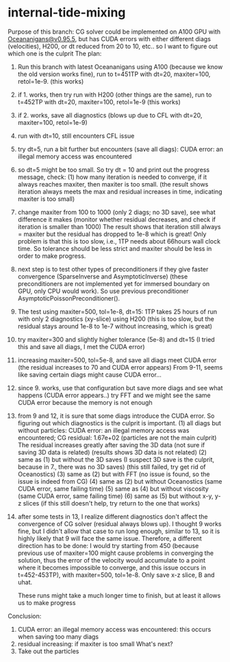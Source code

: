 # internal-tide-mixing

Purpose of this branch:
CG solver could be implemented on A100 GPU with Oceananigans@v0.95.5, but has CUDA errors with either different diags (velocities), H200, or dt reduced from 20 to 10, etc.. so I want to figure out which one is the culprit
The plan: 
1. Run this branch with latest Oceananigans using A100 (because we know the old version works fine), run to t=451TP with dt=20, maxiter=100, retol=1e-9. (this works)
2. if 1. works, then try run with H200 (other things are the same), run to t=452TP with dt=20, maxiter=100, retol=1e-9 (this works)
3. if 2. works, save all diagnostics (blows up due to CFL with dt=20, maxiter=100, retol=1e-9) 
4. run with dt=10, still encounters CFL issue
5. try dt=5, run a bit further but encounters (save all diags): CUDA error: an illegal memory access was encountered
6. so dt=5 might be too small. So try dt = 10 and print out the progress message, check:
   (1) how many iteration is needed to converge, if it always reaches maxiter, then maxiter is too small. (the result shows iteration always meets the max and residual increases in time, indicating maxiter is too small) 
7. change maxiter from 100 to 1000 (only 2 diags; no 3D save), see what difference it makes (monitor whether residual decreases, and check if iteration is smaller than 1000)
    The result shows that iteration still always = maxiter but the residual has dropped to 1e-8 which is great! Only problem is that this is too slow, i.e., 1TP needs about 66hours wall clock time. So tolerance should be less strict and maxiter should be less in order to make progress.
8. next step is to test other types of preconditioners if they give faster convergence (SparseInverse and AsymptoticInverse) (these preconditioners are not implemented yet for immersed boundary on GPU, only CPU would work). So use previous preconditioner AsymptoticPoissonPreconditioner().
9. The test using maxiter=500, tol=1e-8, dt=15: 1TP takes 25 hours of run with only 2 diagnostics (xy-slice) using H200 (this is too slow, but the residual stays around 1e-8 to 1e-7 without increasing, which is great)
10. try maxiter=300 and slightly higher tolerance (5e-8) and dt=15 (I tried this and save all diags, I met the CUDA error) 
11. increasing maxiter=500, tol=5e-8, and save all diags meet CUDA error (the residual increases to 70 and CUDA error appears)
    From 9-11, seems like saving certain diags might cause CUDA error... 
12. since 9. works, use that configuration but save more diags and see what happens (CUDA error appears..)
    try FFT and we might see the same CUDA error because the memory is not enough
13. from 9 and 12, it is sure that some diags introduce the CUDA error. So figuring out which diagnostics is the culprit is important.
    (1) all diags but without particles: CUDA error: an illegal memory access was encountered; CG residual: 1.67e+02 (particles are not the main culprit)
        The residual increases greatly after saving the 3D data (not sure if saving 3D data is related) (results shows 3D data is not related)
    (2) same as (1) but without the 3D saves (I suspect 3D save is the culprit, because in 7., there was no 3D saves) (this still failed, try get rid of Oceanostics)
    (3) same as (2) but with FFT (no issue is found, so the issue is indeed from CG)
    (4) same as (2) but without Oceanostics (same CUDA error, same failing time)
    (5) same as (4) but without viscosity (same CUDA error, same failing time)
    (6) same as (5) but without x-y, y-z slices (if this still doesn't help, try return to the one that works)

14. after some tests in 13, I realize different diagnostics don't affect the convergence of CG solver (residual always blows up). I thought 9 works fine, but I didn't allow that case to run long enough, similar to 13, so it is highly likely that 9 will face the same issue.
    Therefore, a different direction has to be done: I would try starting from 450 (because previous use of maxiter=100 might cause problems in converging the solution, thus the error of the velocity would accumulate to a point where it becomes impossible to converge, and this issue occurs in t=452-453TP), with maxiter=500, tol=1e-8. Only save x-z slice, B and uhat.  

    These runs might take a much longer time to finish, but at least it allows us to make progress


Conclusion:
1. CUDA error: an illegal memory access was encountered: this occurs when saving too many diags
2. residual increasing: if maxiter is too small
What's next?
1. Take out the particles 